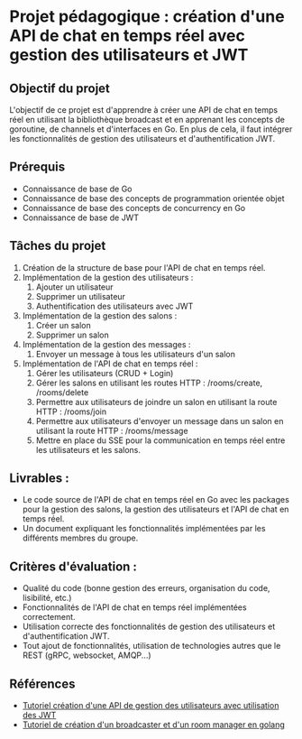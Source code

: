 # Projet pédagogique : création d'une API de chat en temps réel avec gestion des utilisateurs et JWT

## Objectif du projet
L'objectif de ce projet est d'apprendre à créer une API de chat en temps réel en utilisant la bibliothèque broadcast et en apprenant les concepts de goroutine, de channels et d'interfaces en Go. En plus de cela, il faut intégrer les fonctionnalités de gestion des utilisateurs et d'authentification JWT.

## Prérequis 
- Connaissance de base de Go
- Connaissance de base des concepts de programmation orientée objet
- Connaissance de base des concepts de concurrency en Go
- Connaissance de base de JWT

## Tâches du projet 
1. Création de la structure de base pour l'API de chat en temps réel.
2. Implémentation de la gestion des utilisateurs :
    1. Ajouter un utilisateur
    2. Supprimer un utilisateur
    3. Authentification des utilisateurs avec JWT
3. Implémentation de la gestion des salons :
    1. Créer un salon
    2. Supprimer un salon
4. Implémentation de la gestion des messages :
    1. Envoyer un message à tous les utilisateurs d'un salon
5. Implémentation de l'API de chat en temps réel :
    1. Gérer les utilisateurs (CRUD + Login)
    2. Gérer les salons en utilisant les routes HTTP : /rooms/create, /rooms/delete
    3. Permettre aux utilisateurs de joindre un salon en utilisant la route HTTP : /rooms/join
    4. Permettre aux utilisateurs d'envoyer un message dans un salon en utilisant la route HTTP : /rooms/message
    5. Mettre en place du SSE pour la communication en temps réel entre les utilisateurs et les salons.

## Livrables :
- Le code source de l'API de chat en temps réel en Go avec les packages pour la gestion des salons, la gestion des utilisateurs et l'API de chat en temps réel.
- Un document expliquant les fonctionnalités implémentées par les différents membres du groupe.

## Critères d'évaluation :
- Qualité du code (bonne gestion des erreurs, organisation du code, lisibilité, etc.)
- Fonctionnalités de l'API de chat en temps réel implémentées correctement.
- Utilisation correcte des fonctionnalités de gestion des utilisateurs et d'authentification JWT.
- Tout ajout de fonctionnalités, utilisation de technologies autres que le REST (gRPC, websocket, AMQP...)

## Références
- [Tutoriel création d'une API de gestion des utilisateurs avec utilisation des JWT](https://github.com/MohammadBnei/gorm-user-auth)
- [Tutoriel de création d'un broadcaster et d'un room manager en golang](https://github.com/MohammadBnei/go-realtime-chat)